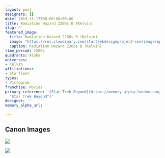 ```yaml
---
layout: post
designers: []
date: 2019-11-17T08:00:00+00:00
title: Radiation Hazard 2260s B (Kelvin)
slug: ''
featured_image:
  title: Radiation Hazard 2260s B (Kelvin)
  image: "https://res.cloudinary.com/startrekdesignproject-com/image/upload/v1574288830/RadiationHazard2260sKelvinB.png"
  caption: Radiation Hazard 2260s B (Kelvin)
time_period: 2200s
quadrants: Alpha
universes:
- Kelvin
affiliations:
- Starfleet
types:
- Pictogram
franchise: Movies
primary_reference: '[Star Trek Beyond](https://memory-alpha.fandom.com/wiki/Star_Trek_Beyond
  "Star Trek Beyond")'
designer: ''
memory_alpha_url: ''

---
```

## Canon Images

![](https://res.cloudinary.com/startrekdesignproject-com/image/upload/v1574288830/RadiationHazard2260sBKelvin_STIntoDarkenss1.jpg)

![](https://res.cloudinary.com/startrekdesignproject-com/image/upload/v1574288831/RadiationHazard2260sBKelvin_STIntoDarkenss3.jpg)
